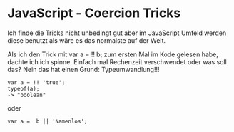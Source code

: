# JavaScript - Coercion Tricks

Ich finde die Tricks nicht unbedingt gut aber
im JavaScript Umfeld werden diese benutzt als wäre es das normalste auf der Welt.

Als ich den Trick mit var a = !! b;  zum ersten Mal im Kode gelesen habe, dachte ich ich spinne.
Einfach mal Rechenzeit verschwendet oder was soll das?
Nein das hat einen Grund: Typeumwandlung!!!

```
var a = !! 'true';
typeof(a);
-> "boolean"
```
oder 
```
var a =  b || 'Namenlos';
```


 
